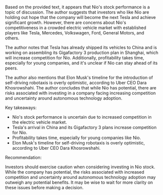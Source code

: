 Based on the provided text, it appears that Nio's stock performance is a topic of discussion. The author suggests that investors who like Nio are holding out hope that the company will become the next Tesla and achieve significant growth. However, there are concerns about Nio's competitiveness in a crowded electric vehicle market with established players like Tesla, Mercedes, Volkswagen, Ford, General Motors, and others.

The author notes that Tesla has already shipped its vehicles to China and is working on assembling its Gigafactory 3 production plan in Shanghai, which will increase competition for Nio. Additionally, profitability takes time, especially for young companies, and it's unclear if Nio can stay ahead of its peers.

The author also mentions that Elon Musk's timeline for the introduction of self-driving robotaxis is overly optimistic, according to Uber CEO Dara Khosrowshahi. The author concludes that while Nio has potential, there are risks associated with investing in a company facing increasing competition and uncertainty around autonomous technology adoption.

Key takeaways:

* Nio's stock performance is uncertain due to increased competition in the electric vehicle market.
* Tesla's arrival in China and its Gigafactory 3 plans increase competition for Nio.
* Profitability takes time, especially for young companies like Nio.
* Elon Musk's timeline for self-driving robotaxis is overly optimistic, according to Uber CEO Dara Khosrowshahi.

Recommendation:

Investors should exercise caution when considering investing in Nio stock. While the company has potential, the risks associated with increased competition and uncertainty around autonomous technology adoption may outweigh any potential benefits. It may be wise to wait for more clarity on these issues before making a decision.